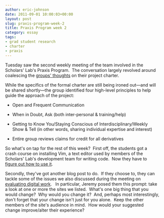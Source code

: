 ```yaml
---
author: eric-johnson
date: 2011-09-01 10:00:03+00:00
layout: post
slug: praxis-program-week-2
title: Praxis Program week 2
category: essay
tags:
- grad student research
- charter
- praxis
---
```


Tuesday saw the second weekly meeting of the team involved in the Scholars' Lab's Praxis Program.  The conversation largely revolved around coalescing the [groups' thoughts](https://scholarslab.org/tag/charter/) on their project charter.

While the specifics of the formal charter are still being ironed out&mdash;and will be shared shortly&mdash;the group identified four high-level principles to help guide the approach of the project:



	
  * Open and Frequent Communication

	
  * When in Doubt, Ask (both inter-personal & training/help)

	
  * Getting to Know You/Staying Conscious of Interdisciplinary/Weekly Show & Tell (in other words, sharing individual expertise and interest)

	
  * Entire group reviews claims for credit for all derivatives


So what's on tap for the rest of this week?  First off, the students got a crash course on installing Vim, a text editor used by members of the Scholars' Lab's development team for writing code.  Now they have to [figure out how to use it](https://praxis.scholarslab.org/tutorials/vim/).

Secondly, they've got another blog post to do.  If they choose to, they can tackle some of the issues we also discussed during the meeting on [evaluating digital work](https://praxis.scholarslab.org/topics/evaluating-digital-work/).   In particular, Jeremy posed them this prompt: take a look at one or more the sites we listed.  What's one big thing that you would change?  Why would you change it?  And, perhaps most interestingly, don't forget that your change isn't just for you alone.  Keep the other members of the site's audience in mind.  How would your suggested change improve/alter their experience?

